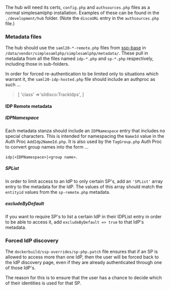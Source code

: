 The hub will need its certs, `config.php` and `authsources.php` files as a normal simplesamlphp installation. Examples of these can be found in the `./development/hub` folder. (Note the `discoURL` entry in the `authsources.php` file.)

### Metadata files
The hub should use the `saml20-*-remote.php`  files from [ssp-base](https://github.com/silinternational/ssp-base) in `/data/vendor/simplesamlphp/simplesamlphp/metadata/`.  These pull in metadata from all the files named `idp-*.php` and `sp-*.php` respectively, including those in sub-folders.

In order for forced re-authentication to be limited only to situations which warrant it, the `saml20-idp-hosted.php` file should include an authproc as such ...
>  [
>     'class' =>'sildisco:TrackIdps',
>  ]

#### IDP Remote metadata

##### IDPNamespace
Each metadata stanza should include an `IDPNamespace` entry that includes no special characters.  This is intended for namespacing the `NameId` value in the Auth Proc `AddIdp2NameId.php`.
It is also used by the `TagGroup.php` Auth Proc to convert group names into the form ...

`idp|<IDPNamespace>|<group name>`.

##### SPList
In order to limit access to an IdP to only certain SP's, add an `'SPList'` array entry to the metadata for the IdP.  The values of this array should match the `entityid` values from the `sp-remote.php` metadata.

##### excludeByDefault
If you want to require SP's to list a certain IdP in their IDPList entry in order to be able to access it, add `excludeByDefault => true` to that IdP's metadata.

### Forced IdP discovery
The `dockerbuild/ssp-overrides/sp-php.patch` file ensures that if an SP is allowed to access more than one IdP, then the user will be forced back to the IdP discovery page, even if they are already authenticated through one of those IdP's.

The reason for this is to ensure that the user has a chance to decide which of their identities is used for that SP.
